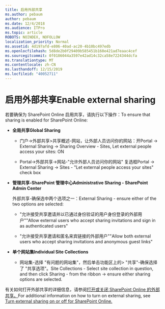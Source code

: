 ```yaml
---
title: 启用外部共享
ms.author: pebaum
author: pebaum
ms.date: 12/4/2018
ms.audience: ITPro
ms.topic: article
ROBOTS: NOINDEX, NOFOLLOW
localization_priority: Normal
ms.assetid: 4d197afd-e806-40ad-ac20-4b10bc497edb
ms.openlocfilehash: 5d8de2b0f29409b585451b160e421ad7eaac4cef
ms.sourcegitcommit: 0f0186044a3597e42ad14c32ca58e7224344dcfa
ms.translationtype: MT
ms.contentlocale: zh-CN
ms.lasthandoff: 12/15/2019
ms.locfileid: "40052711"
---
```

# <a name="enable-external-sharing"></a><span data-ttu-id="0363a-102">启用外部共享</span><span class="sxs-lookup"><span data-stu-id="0363a-102">Enable external sharing</span></span>

 <span data-ttu-id="0363a-103">若要确保为 SharePoint Online 启用共享，请执行以下操作：</span><span class="sxs-lookup"><span data-stu-id="0363a-103">To ensure that sharing is enabled for SharePoint Online:</span></span>
  
- <span data-ttu-id="0363a-104">**全局共享**</span><span class="sxs-lookup"><span data-stu-id="0363a-104">**Global Sharing**</span></span>
    
  - <span data-ttu-id="0363a-105">门户-\>外部共享\>共享概述-网站，让外部人员访问你的网站：开</span><span class="sxs-lookup"><span data-stu-id="0363a-105">Portal -\> External Sharing -\> Sharing Overview - Sites, Let external people access your sites: ON</span></span>
    
  - <span data-ttu-id="0363a-106">Portal-\>外部共享-\>网站-"允许外部人员访问你的网站" 复选框</span><span class="sxs-lookup"><span data-stu-id="0363a-106">Portal -\> External Sharing -\> Sites - "Let external people access your sites" check box</span></span>
    
- <span data-ttu-id="0363a-107">**管理共享-SharePoint 管理中心**</span><span class="sxs-lookup"><span data-stu-id="0363a-107">**Administrative Sharing - SharePoint Admin Center**</span></span>
    
    <span data-ttu-id="0363a-108">外部共享-确保选中两个选项之一：</span><span class="sxs-lookup"><span data-stu-id="0363a-108">External Sharing - ensure either of the two options are selected:</span></span>
    
  - <span data-ttu-id="0363a-109">"允许接受共享邀请并以已通过身份验证的用户身份登录的外部用户"</span><span class="sxs-lookup"><span data-stu-id="0363a-109">"Allow external users who accept sharing invitations and sign in as authenticated users"</span></span>
    
  - <span data-ttu-id="0363a-110">"允许接受共享邀请和匿名来宾链接的外部用户"</span><span class="sxs-lookup"><span data-stu-id="0363a-110">"Allow both external users who accept sharing invitations and anonymous guest links"</span></span>
    
- <span data-ttu-id="0363a-111">**单个网站集**</span><span class="sxs-lookup"><span data-stu-id="0363a-111">**Individual Site Collections**</span></span>
    
  - <span data-ttu-id="0363a-112">网站集-选择 "有问题的网站集"，然后单击功能区上的\> "共享"-确保选择了 "共享选项"。</span><span class="sxs-lookup"><span data-stu-id="0363a-112">Site Collections - Select site collection in question, and then click Sharing - from the ribbon -\> ensure either sharing options are selected.</span></span>
    
<span data-ttu-id="0363a-113">有关如何打开外部共享的详细信息，请参阅[打开或关闭 SharePoint Online 的外部共享。](https://go.microsoft.com/fwlink/?linkid=2047681&amp;clcid=0x409)</span><span class="sxs-lookup"><span data-stu-id="0363a-113">For additional information on how to turn on external sharing, see [Turn external sharing on or off for SharePoint Online.](https://go.microsoft.com/fwlink/?linkid=2047681&amp;clcid=0x409)</span></span>
  

